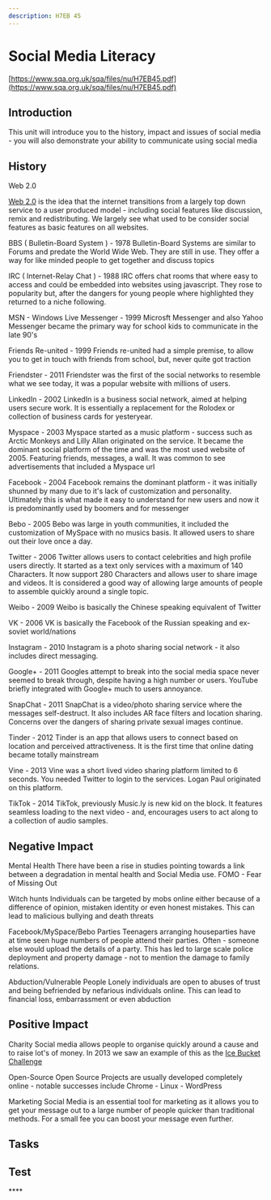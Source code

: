 ```yaml
---
description: H7EB 45
---
```


# Social Media Literacy

[https://www.sqa.org.uk/sqa/files/nu/H7EB45.pdf](https://www.sqa.org.uk/sqa/files/nu/H7EB45.pdf)

## Introduction

This unit will introduce you to the history, impact and issues of social media - you will also demonstrate your ability to communicate using social media

## **History**

Web 2.0 

[Web 2.0](https://en.wikipedia.org/wiki/Web_2.0) is the idea that the internet transitions from a largely top down service to a user produced model - including social features like discussion, remix and redistributing. We largely see what used to be consider social features as basic features on all websites.

BBS \( Bulletin-Board System \) - 1978 Bulletin-Board Systems are similar to Forums and predate the World Wide Web. They are still in use. They offer a way for like minded people to get together and discuss topics

IRC \( Internet-Relay Chat \) - 1988 IRC offers chat rooms that where easy to access and could be embedded into websites using javascript. They rose to popularity but, after the dangers for young people where highlighted they returned to a niche following.

MSN - Windows Live Messenger - 1999 Microsft Messenger and also Yahoo Messenger became the primary way for school kids to communicate in the late 90's

Friends Re-united - 1999 Friends re-united had a simple premise, to allow you to get in touch with friends from school, but, never quite got traction

Friendster - 2011 Friendster was the first of the social networks to resemble what we see today, it was a popular website with millions of users.

LinkedIn - 2002 LinkedIn is a business social network, aimed at helping users secure work. It is essentially a replacement for the Rolodex or collection of business cards for yesteryear.

Myspace - 2003 Myspace started as a music platform - success such as Arctic Monkeys and Lilly Allan originated on the service. It became the dominant social platform of the time and was the most used website of 2005. Featuring friends, messages, a wall. It was common to see advertisements that included a Myspace url

Facebook - 2004 Facebook remains the dominant platform - it was initially shunned by many due to it's lack of customization and personality. Ultimately this is what made it easy to understand for new users and now it is predominantly used by boomers and for messenger

Bebo - 2005 Bebo was large in youth communities, it included the customization of MySpace with no musics basis. It allowed users to share out their love once a day.

Twitter - 2006 Twitter allows users to contact celebrities and high profile users directly. It started as a text only services with a maximum of 140 Characters. It now support 280 Characters and allows user to share image and videos. It is considered a good way of allowing large amounts of people to assemble quickly around a single topic.

Weibo - 2009 Weibo is basically the Chinese speaking equivalent of Twitter

VK - 2006 VK is basically the Facebook of the Russian speaking and ex-soviet world/nations

Instagram - 2010 Instagram is a photo sharing social network - it also includes direct messaging.

Google+ - 2011 Googles attempt to break into the social media space never seemed to break through, despite having a high number or users. YouTube briefly integrated with Google+ much to users annoyance.

SnapChat - 2011 SnapChat is a video/photo sharing service where the messages self-destruct. It also includes AR face filters and location sharing. Concerns over the dangers of sharing private sexual images continue.

Tinder - 2012 Tinder is an app that allows users to connect based on location and perceived attractiveness. It is the first time that online dating became totally mainstream

Vine - 2013 Vine was a short lived video sharing platform limited to 6 seconds. You needed Twitter to login to the services. Logan Paul originated on this platform.

TikTok - 2014 TikTok, previously Music.ly is new kid on the block. It features seamless loading to the next video - and, encourages users to act along to a collection of audio samples.

## **Negative Impact**

Mental Health There have been a rise in studies pointing towards a link between a degradation in mental health and Social Media use. FOMO - Fear of Missing Out

Witch hunts Individuals can be targeted by mobs online either because of a difference of opinion, mistaken identity or even honest mistakes. This can lead to malicious bullying and death threats

Facebook/MySpace/Bebo Parties Teenagers arranging houseparties have at time seen huge numbers of people attend their parties. Often - someone else would upload the details of a party. This has led to large scale police deployment and property damage - not to mention the damage to family relations.

Abduction/Vulnerable People Lonely individuals are open to abuses of trust and being befriended by nefarious individuals online. This can lead to financial loss, embarrassment or even abduction

## **Positive Impact**

Charity Social media allows people to organise quickly around a cause and to raise lot's of money. In 2013 we saw an example of this as the [Ice Bucket Challenge](https://en.wikipedia.org/wiki/Ice_Bucket_Challenge)

Open-Source Open Source Projects are usually developed completely online - notable successes include Chrome - Linux - WordPress

Marketing Social Media is an essential tool for marketing as it allows you to get your message out to a large number of people quicker than traditional methods. For a small fee you can boost your message even further.

## Tasks

## Test

\*\*\*\*

